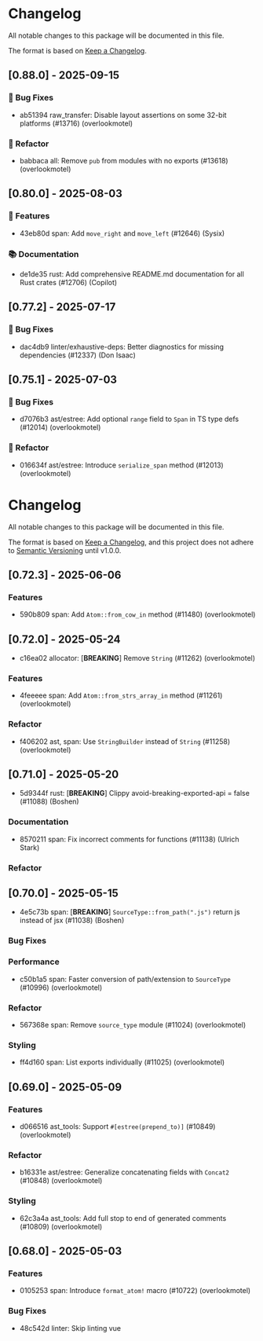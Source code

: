 # Changelog

All notable changes to this package will be documented in this file.

The format is based on [Keep a Changelog](https://keepachangelog.com/en/1.0.0).

## [0.88.0] - 2025-09-15

### 🐛 Bug Fixes

- ab51394 raw_transfer: Disable layout assertions on some 32-bit platforms (#13716) (overlookmotel)

### 🚜 Refactor

- babbaca all: Remove `pub` from modules with no exports (#13618) (overlookmotel)












## [0.80.0] - 2025-08-03

### 🚀 Features

- 43eb80d span: Add `move_right` and `move_left` (#12646) (Sysix)

### 📚 Documentation

- de1de35 rust: Add comprehensive README.md documentation for all Rust crates (#12706) (Copilot)






## [0.77.2] - 2025-07-17

### 🐛 Bug Fixes

- dac4db9 linter/exhaustive-deps: Better diagnostics for missing dependencies (#12337) (Don Isaac)





## [0.75.1] - 2025-07-03

### 🐛 Bug Fixes

- d7076b3 ast/estree: Add optional `range` field to `Span` in TS type defs (#12014) (overlookmotel)

### 🚜 Refactor

- 016634f ast/estree: Introduce `serialize_span` method (#12013) (overlookmotel)







# Changelog

All notable changes to this package will be documented in this file.

The format is based on [Keep a Changelog](https://keepachangelog.com/en/1.0.0/), and this project does not adhere to [Semantic Versioning](https://semver.org/spec/v2.0.0.html) until v1.0.0.

## [0.72.3] - 2025-06-06

### Features

- 590b809 span: Add `Atom::from_cow_in` method (#11480) (overlookmotel)

## [0.72.0] - 2025-05-24

- c16ea02 allocator: [**BREAKING**] Remove `String` (#11262) (overlookmotel)

### Features

- 4feeeee span: Add `Atom::from_strs_array_in` method (#11261) (overlookmotel)

### Refactor

- f406202 ast, span: Use `StringBuilder` instead of `String` (#11258) (overlookmotel)

## [0.71.0] - 2025-05-20

- 5d9344f rust: [**BREAKING**] Clippy avoid-breaking-exported-api = false (#11088) (Boshen)

### Documentation

- 8570211 span: Fix incorrect comments for functions (#11138) (Ulrich Stark)

### Refactor


## [0.70.0] - 2025-05-15

- 4e5c73b span: [**BREAKING**] `SourceType::from_path(".js")` return js instead of jsx (#11038) (Boshen)

### Bug Fixes


### Performance

- c50b1a5 span: Faster conversion of path/extension to `SourceType` (#10996) (overlookmotel)

### Refactor

- 567368e span: Remove `source_type` module (#11024) (overlookmotel)

### Styling

- ff4d160 span: List exports individually (#11025) (overlookmotel)

## [0.69.0] - 2025-05-09

### Features

- d066516 ast_tools: Support `#[estree(prepend_to)]` (#10849) (overlookmotel)

### Refactor

- b16331e ast/estree: Generalize concatenating fields with `Concat2` (#10848) (overlookmotel)

### Styling

- 62c3a4a ast_tools: Add full stop to end of generated comments (#10809) (overlookmotel)

## [0.68.0] - 2025-05-03

### Features

- 0105253 span: Introduce `format_atom!` macro (#10722) (overlookmotel)

### Bug Fixes

- 48c542d linter: Skip linting vue <script> where `lang` is not js / ts (#10740) (Boshen)

## [0.63.0] - 2025-04-08

### Bug Fixes

- 52f2a40 span/estree: Skip `ModuleKind::Unambiguous` varient for `estree` (#10146) (Dunqing)

## [0.62.0] - 2025-04-01

### Features

- 8cd7430 allocator: `TakeIn` trait (#9969) (overlookmotel)

### Refactor

- d8e49a1 linter: Compute lintable extensions at compile time (#10090) (camchenry)

## [0.56.4] - 2025-03-07

### Refactor

- 62bffed rust: Allow a few annoying clippy rules (#9588) (Boshen)

## [0.54.0] - 2025-03-04

### Features

- a9f0d2b ast_tools: Generate field offset assertions for more types (#9449) (overlookmotel)

### Performance

- b0a0a82 ast/estree: Reduce overhead serializing static strings (#9396) (overlookmotel)

### Refactor

- dcff40c ast_tools: Generate layout assertions in multiple crates (#9448) (overlookmotel)

## [0.53.0] - 2025-02-26

### Refactor

- 55ed1df ast/estree: Shorten `ESTree` impls for enums (#9275) (overlookmotel)

## [0.52.0] - 2025-02-21

- 216b33f ast/estree: [**BREAKING**] Replace `serde` with custom `ESTree` serializer (#9256) (overlookmotel)

### Features

- 124b3cb ast_tools: Add `#[builder(skip)]` attribute for structs and enums (#9205) (overlookmotel)

### Documentation

- 3414824 oxc: Enable `clippy::too_long_first_doc_paragraph` (#9237) (Boshen)

### Refactor

- 007c857 span: Manually derive `Deserialize` for `CompactStr` (#9249) (overlookmotel)
- be27164 span: Implement `Serialize` manually for `Atom` (#9196) (overlookmotel)

## [0.49.0] - 2025-02-10

- b7ff7e1 span: [**BREAKING**] Export `ContentEq` trait from root of `oxc_span` crate (#8869) (overlookmotel)

### Bug Fixes

- 7e6a537 ast: Include `directives` in `body` (#8981) (hi-ogawa)
- 81bed37 span: `f64::content_eq` return `false` for `0` and `-0` (#9007) (overlookmotel)

### Refactor

- c58f785 ast: Simplify serializing `SourceType` (#8936) (overlookmotel)
- cbb4e9c ast: Generated `Serialize` impls flatten struct fields (#8904) (overlookmotel)
- caa651c ast: `#[content_eq(skip)]` attr (#8875) (overlookmotel)
- 7ddd219 ast: Rename `#[estree(always_flatten)]` attr to `#[estree(flatten)]` (#8871) (overlookmotel)
- abfe5bf ast: Shorten generated code for numbers (#8864) (overlookmotel)
- f69de07 ast: Remove unneeded lint attrs from generated code (#8862) (overlookmotel)
- e930cae span: Combine `Span` type and impls in 1 file (#8900) (overlookmotel)

### Styling

- a4a8e7d all: Replace `#[allow]` with `#[expect]` (#8930) (overlookmotel)

## [0.48.2] - 2025-02-02

### Refactor

- 0568210 ast: Remove excess line breaks from generated code (#8830) (overlookmotel)

## [0.48.0] - 2025-01-24

- 54d0fac span: [**BREAKING**] Remove `PartialEq` impl for `&Atom` (#8642) (overlookmotel)

### Refactor

- b8d9a51 span: Deal only in owned `Atom`s (#8641) (overlookmotel)
- 20f52b1 span: Remove unnecessary lifetimes on `Atom` impls (#8639) (overlookmotel)
- ac4f98e span: Derive `Copy` on `Atom` (#8596) (branchseer)

## [0.47.0] - 2025-01-18

- 7066d1c ast, span, syntax, regular_expression: [**BREAKING**] Remove `ContentHash` (#8512) (overlookmotel)

### Features


### Performance

- 63eb298 span: Compare `Span`s as single `u64`s (#8300) (overlookmotel)
- a43560c span: Hash `Span` as a single `u64` (#8299) (overlookmotel)
- 3fff7d2 span: Align `Span` same as `usize` (#8298) (overlookmotel)

### Refactor

- ac05134 allocator: `String` type (#8568) (overlookmotel)
- b5ed58e span: All methods take owned `Span` (#8297) (overlookmotel)

## [0.46.0] - 2025-01-14

### Features

- 9d550aa span: Add `Atom::r#static` (#8479) (_Kerman)

### Refactor

- de5b288 span: Rename `Atom::new_const` method (#8480) (overlookmotel)

## [0.45.0] - 2025-01-11

### Styling

- e81f34f span: Reformat code (#8296) (overlookmotel)

## [0.44.0] - 2024-12-25

### Features

- 11c4bd8 span: Implement source type `{file basename}.d.{extension}.ts` (#8109) (Boshen)

## [0.42.0] - 2024-12-18

### Features

- c30a982 span: Add `impl From<ArenaString> for Atom` (#7973) (overlookmotel)

### Refactor

- 3858221 global: Sort imports (#7883) (overlookmotel)

### Styling

- 7fb9d47 rust: `cargo +nightly fmt` (#7877) (Boshen)

## [0.41.0] - 2024-12-13

### Features

- 8991f33 ast: Add `visit_span` to `Visit` and `VisitMut` (#7816) (overlookmotel)

## [0.39.0] - 2024-12-04

### Bug Fixes

- b553d6f span: Fix clippy warning (#7591) (overlookmotel)

### Refactor

- 823353a linter: Clean up APIs for `ModuleRecord` (#7556) (Boshen)

## [0.36.0] - 2024-11-09

### Features

- dc0215c ast_tools: Add #[estree(append_to)], remove some custom serialization code (#7149) (ottomated)

## [0.35.0] - 2024-11-04

### Features

- 9725e3c ast_tools: Add #[estree(always_flatten)] to Span (#6935) (ottomated)
- 169fa22 ast_tools: Default enums to rename_all = "camelCase" (#6933) (ottomated)

## [0.34.0] - 2024-10-26

### Features

- 1145341 ast_tools: Output typescript to a separate package (#6755) (ottomated)

### Refactor

- 423d54c rust: Remove the annoying `clippy::wildcard_imports` (#6860) (Boshen)

## [0.33.0] - 2024-10-24

### Documentation

- 85d5220 span: Enhance `Span` documentation (#6707) (DonIsaac)

### Refactor

- 85e69a1 ast_tools: Add line breaks to generated code for `ESTree` derive (#6680) (overlookmotel)
- ad8e293 ast_tools: Shorten generated code for `impl Serialize` (#6684) (overlookmotel)
- 9ba2b0e ast_tools: Move `#[allow]` attrs to top of generated files (#6679) (overlookmotel)

### Testing

- d4a2529 span: Add `Span::is_empty` unit tests (#6706) (Don Isaac)

## [0.32.0] - 2024-10-19

### Features

- e310e52 parser: Generate `Serialize` impls in ast_tools (#6404) (ottomated)

### Documentation

- de22b81 data-structures: Enable lint warnings on missing docs, and add missing doc comments (#6612) (DonIsaac)
- 9e9fa9e span: Enable lint warnings on missing docs (#6617) (overlookmotel)
- 6a194f9 span: Document validity of `ModuleKind::Unambiguous` (#6423) (Boshen)

### Refactor

- 3faee66 span: Remove unused `ContentHash::content_hash_slice` (#6609) (DonIsaac)

## [0.30.4] - 2024-09-28

### Bug Fixes

- fd6798f parser: Remove unintended `pub Kind` (#6109) (Boshen)

## [0.30.0] - 2024-09-23

### Features

- a5f2e9a span: Impl `From<Atom<'a>>` for `Atom` (#5809) (DonIsaac)
- a07f03a transformer: Sync `Program::source_type` after transform (#5887) (Boshen)

## [0.28.0] - 2024-09-11

- 4a8aec1 span: [**BREAKING**] Change `SourceType::js` to `SourceType::cjs` and `SourceType::mjs` (#5606) (Boshen)

- 603817b oxc: [**BREAKING**] Add `SourceType::Unambiguous`; parse `.js` as unambiguous (#5557) (Boshen)

### Features

- b3cbd56 span: `format_compact_str!` macro (#5610) (overlookmotel)

### Bug Fixes

- 28b934c coverage: Apply `always_strict` to test262 and typescript per the specifcation (#5555) (Boshen)
- f49e6eb span: Treat `.js` as `module` file (reverts the previous breaking change) (#5612) (Boshen)

### Refactor

- 3d190a5 span: Move `CompactStr` into separate file (#5609) (overlookmotel)
- 5532628 span: Put types and impl in the same mod file (Boshen)

## [0.27.0] - 2024-09-06

### Features

- 90facd3 ast: Add `ContentHash` trait; remove noop `Hash` implementation from `Span` (#5451) (rzvxa)
- 23285f4 ast: Add `ContentEq` trait. (#5427) (rzvxa)

### Documentation

- 3f204a9 span: Update docs about `ContentEq` `Vec` comparison speed (#5478) (overlookmotel)

### Refactor

- 9f6e0ed ast: Simplify `ContentEq` trait definition. (#5468) (rzvxa)
- 94a6ac6 span: Use `Hasher` from `std` (#5476) (overlookmotel)

## [0.26.0] - 2024-09-03

### Features

- f81e8a1 linter: Add `oxc/no-async-endpoint-handlers` (#5364) (DonIsaac)
- 1b20ceb span: Add `CompactStr::to_compact_string` method (#5385) (Boshen)
- 5a137f0 span/source-type: Add SourceType factory methods (#5242) (DonIsaac)
- f5e05db span/source-type: Impl `Display` and `Error` for `UnknownExtension` (#5240) (DonIsaac)

### Bug Fixes

- a6bb3b1 span/source-type: Consider `.cjs` and `.cts` files as `ModuleKind::Script` (#5239) (DonIsaac)

### Refactor

- 94f60e7 span/source-type: Make `SourceType` factories `const` (#5241) (DonIsaac)

## [0.25.0] - 2024-08-23

### Refactor

- 7706523 span: Clarify `Atom` conversion methods lifetimes (#4978) (overlookmotel)

## [0.24.3] - 2024-08-18

### Refactor

- 90d0b2b allocator, ast, span, ast_tools: Use `allocator` as var name for `Allocator` (#4900) (overlookmotel)

## [0.24.2] - 2024-08-12

### Refactor

- 096ac7b linter: Clean up jsx-a11y/anchor-is-valid (#4831) (DonIsaac)

## [0.24.1] - 2024-08-10

### Features

- b3c3125 linter: Overhaul unicorn/no-useless-spread (#4791) (DonIsaac)

## [0.24.0] - 2024-08-08

### Features

- 54047e0 ast: `GetSpanMut` trait (#4609) (overlookmotel)
- 07607d3 ast_codegen, span: Process `Span` through ast_codegen (#4703) (overlookmotel)
- 125c5fd ast_codegen, span: Process `SourceType` through ast_codegen. (#4696) (rzvxa)
- 2e63618 span: Implement `CloneIn` for the AST-related items. (#4729) (rzvxa)

### Performance

- 6ff200d linter: Change react rules and utils to use `Cow` and `CompactStr` instead of `String`  (#4603) (DonIsaac)

### Refactor

- e1429e5 span: Reduce #[cfg_attr] boilerplate in type defs (#4702) (overlookmotel)

## [0.23.1] - 2024-08-06

### Features

- 54047e0 ast: `GetSpanMut` trait (#4609) (overlookmotel)

### Performance

- 6ff200d linter: Change react rules and utils to use `Cow` and `CompactStr` instead of `String`  (#4603) (DonIsaac)

## [0.22.1] - 2024-07-27

### Features

- e2735ca span: Add `contains_inclusive` method (#4491) (DonIsaac)

## [0.22.0] - 2024-07-23

### Bug Fixes
- ea33f94 Impl PartialEq<str> for CompactStr (#4352) (DonIsaac)

### Performance
- a207923 Replace some CompactStr usages with Cows (#4377) (DonIsaac)

## [0.18.0] - 2024-07-09

### Features

- 44c7fe3 span: Add various implementations of `FromIn` for `Atom`. (#4090) (rzvxa)

## [0.16.1] - 2024-06-29

### Refactor

- 2705df9 linter: Improve diagnostic labeling (#3960) (DonIsaac)

## [0.14.0] - 2024-06-12

### Features

- 129f91e span: Port over more methods from TextRange (#3592) (Don Isaac)

### Bug Fixes

- d65202d span: Correct doc comments (#3608) (overlookmotel)
- 9e8f4d6 transformer: Do not add `__source` for generated nodes (#3614) (overlookmotel)

### Refactor

- f98f777 linter: Add rule fixer (#3589) (Don Isaac)

## [0.13.4] - 2024-06-07

### Performance

- 9f467b8 transformer: Avoid fragment update where possible (#3535) (overlookmotel)

### Documentation

- 1d3c0d7 span: Add doc comments to `oxc_span::Span` (#3543) (Don Isaac)

## [0.13.2] - 2024-06-03

### Features

- 679495c atom: Get &str from Atom<'a> with lifetime of 'a (#3420) (Don Isaac)

## [0.13.0] - 2024-05-14

### Features

- a52e321 transformer/jsx-source: Get the correct lineNumber and columnNumber from the span. (#3142) (Dunqing)

### Refactor

- c84c116 ast: Add `is_strict` methods (#3227) (overlookmotel)
- 2064ae9 parser,diagnostic: One diagnostic struct to eliminate monomorphization of generic types (#3214) (Boshen)

## [0.12.5] - 2024-04-22

### Refactor

- 27102df napi: Remove unnecessary custom `Serialize` impl for `Atom` (#3041) (overlookmotel)

## [0.10.0] - 2024-03-14

### Features

- 8b3de77 span: `impl<'a> PartialEq<str> for Atom<'a>` (#2649) (Boshen)
- 4f9dd98 span: Remove `From<String>` and `From<Cow>` API because they create memory leak (#2628) (Boshen)- 697b6b7 Merge features `serde` and `wasm` to `serialize` (#2716) (Boshen)- 265b2fb Miette v7 (#2465) (Boshen)

### Refactor

- cba1e2f ast: Import `Tsify` to shorten code (#2665) (overlookmotel)
- 6b5723c ast: Shorten manual TS defs (#2638) (overlookmotel)
- 75ae563 span: Change shape of `Language` (#2680) (overlookmotel)
- b2de57a span: Simplify `Atom` (#2630) (overlookmotel)
- cb4e054 span: Remove `Atom::Compact` variant (#2629) (Boshen)
- 798a6df span: Disallow struct expression constructor for `Span` (#2625) (Boshen)- 89e8d15 Derive `SerAttrs` on all AST types (#2698) (overlookmotel)- 3c1e0db Reduce `cfg_attr` boilerplate with `SerAttrs` derive (#2669) (overlookmotel)- d76ee6b "wasm" feature enable "serde" feature (#2639) (overlookmotel)- 8001b2f Make `CompactStr` immutable (#2620) (overlookmotel)- 0646bf3 Rename `CompactString` to `CompactStr` (#2619) (overlookmotel)

## [0.9.0] - 2024-03-05

### Refactor

- 27052eb span: Remove `AtomImpl` (#2525) (Boshen)
- 903f17c span: Move base54 method to mangler (#2523) (Boshen)- c56b6cb Replace InlinableString with CompactString for `Atom` (#2517) (Boshen)

## [0.7.0] - 2024-02-09

### Features

- 6002560 span: Fix memory leak by implementing inlineable string for oxc_allocator (#2294) (Boshen)

## [0.6.0] - 2024-02-03

### Features

- cd5026c ast: TypeScript definition for wasm target (#2158) (Nicholas Roberts)

## [0.4.0] - 2023-12-08

### Refactor

- 1a576f6 rust: Move to workspace lint table (#1444) (Boshen)

## [0.3.0] - 2023-11-06

### Features

- d8f07ca linter: Support react/no-render-return-value (#1042) (Dunqing)

### Refactor

- d9ba532 transformer: Add an empty SPAN utility for creating AST nodes (#1067) (Boshen)

### Testing

- b4b39b8 semantic: Add scoping test cases (#954) (Don Isaac)

## [0.2.0] - 2023-09-14

### Features

- 027a67d minifier: Constant addition expression folding (#882) (Don Isaac)

### Refactor
- fdf288c Improve code coverage in various places (#721) (Boshen)

